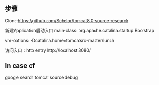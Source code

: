 ## 步骤
Clone:https://github.com/Schelor/tomcat8.0-source-research

新建Application启动入口
main-class: org.apache.catalina.startup.Bootstrap

vm-options:
 -Dcatalina.home=tomcatsrc-master/lunch

访问入口：http entry
http://localhost:8080/

## In case of
google search tomcat source debug
